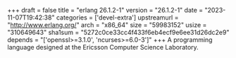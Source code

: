 +++
draft = false
title = "erlang 26.1.2-1"
version = "26.1.2-1"
date = "2023-11-07T19:42:38"
categories = ['devel-extra']
upstreamurl = "http://www.erlang.org/"
arch = "x86_64"
size = "59983152"
usize = "310649643"
sha1sum = "5272c0ce33cc4f433f6eb4ecf9e6ee31d26dc2e9"
depends = "['openssl>=3.1.0', 'ncurses>=6.0-3']"
+++
A programming language designed at the Ericsson Computer Science Laboratory.
